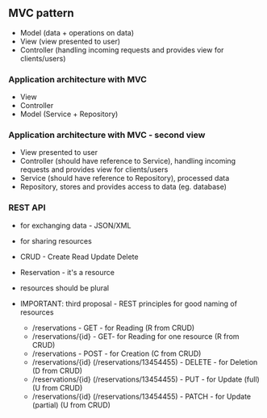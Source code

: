 ## MVC pattern
- Model (data + operations on data)
- View (view presented to user)
- Controller (handling incoming requests and provides view for clients/users)

### Application architecture with MVC
- View
- Controller
- Model (Service + Repository)

### Application architecture with MVC - second view
- View presented to user
- Controller (should have reference to Service), handling incoming requests and provides view for clients/users
- Service (should have reference to Repository), processed data
- Repository, stores and provides access to data (eg. database)

### REST API
- for exchanging data - JSON/XML
- for sharing resources
- CRUD - Create Read Update Delete
- Reservation - it's a resource
- resources should be plural

- IMPORTANT: third proposal - REST principles for good naming of resources
  - /reservations - GET - for Reading (R from CRUD)
  - /reservations/{id} - GET- for Reading for one resource (R from CRUD)
  - /reservations - POST - for Creation (C from CRUD)
  - /reservations/{id} (/reservations/13454455) - DELETE - for Deletion (D from CRUD)
  - /reservations/{id} (/reservations/13454455) - PUT - for Update (full) (U from CRUD)
  - /reservations/{id} (/reservations/13454455) - PATCH - for Update (partial) (U from CRUD)